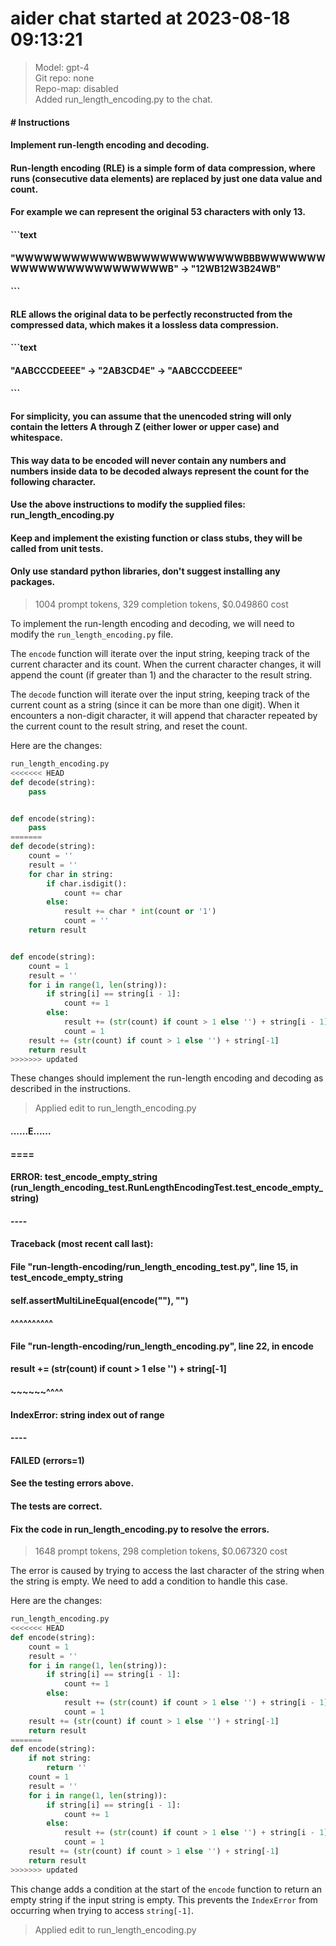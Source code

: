 
# aider chat started at 2023-08-18 09:13:21

> Model: gpt-4  
> Git repo: none  
> Repo-map: disabled  
> Added run_length_encoding.py to the chat.  

#### # Instructions  
####   
#### Implement run-length encoding and decoding.  
####   
#### Run-length encoding (RLE) is a simple form of data compression, where runs (consecutive data elements) are replaced by just one data value and count.  
####   
#### For example we can represent the original 53 characters with only 13.  
####   
#### ```text  
#### "WWWWWWWWWWWWBWWWWWWWWWWWWBBBWWWWWWWWWWWWWWWWWWWWWWWWB"  ->  "12WB12W3B24WB"  
#### ```  
####   
#### RLE allows the original data to be perfectly reconstructed from the compressed data, which makes it a lossless data compression.  
####   
#### ```text  
#### "AABCCCDEEEE"  ->  "2AB3CD4E"  ->  "AABCCCDEEEE"  
#### ```  
####   
#### For simplicity, you can assume that the unencoded string will only contain the letters A through Z (either lower or upper case) and whitespace.  
#### This way data to be encoded will never contain any numbers and numbers inside data to be decoded always represent the count for the following character.  
####   
#### ####  
####   
#### Use the above instructions to modify the supplied files: run_length_encoding.py  
#### Keep and implement the existing function or class stubs, they will be called from unit tests.  
#### Only use standard python libraries, don't suggest installing any packages.  
> 1004 prompt tokens, 329 completion tokens, $0.049860 cost  

To implement the run-length encoding and decoding, we will need to modify the `run_length_encoding.py` file. 

The `encode` function will iterate over the input string, keeping track of the current character and its count. When the current character changes, it will append the count (if greater than 1) and the character to the result string.

The `decode` function will iterate over the input string, keeping track of the current count as a string (since it can be more than one digit). When it encounters a non-digit character, it will append that character repeated by the current count to the result string, and reset the count.

Here are the changes:

```python
run_length_encoding.py
<<<<<<< HEAD
def decode(string):
    pass


def encode(string):
    pass
=======
def decode(string):
    count = ''
    result = ''
    for char in string:
        if char.isdigit():
            count += char
        else:
            result += char * int(count or '1')
            count = ''
    return result


def encode(string):
    count = 1
    result = ''
    for i in range(1, len(string)):
        if string[i] == string[i - 1]:
            count += 1
        else:
            result += (str(count) if count > 1 else '') + string[i - 1]
            count = 1
    result += (str(count) if count > 1 else '') + string[-1]
    return result
>>>>>>> updated
```
These changes should implement the run-length encoding and decoding as described in the instructions.

> Applied edit to run_length_encoding.py  

#### ......E......  
#### ====  
#### ERROR: test_encode_empty_string (run_length_encoding_test.RunLengthEncodingTest.test_encode_empty_string)  
#### ----  
#### Traceback (most recent call last):  
####   File "run-length-encoding/run_length_encoding_test.py", line 15, in test_encode_empty_string  
####     self.assertMultiLineEqual(encode(""), "")  
####                               ^^^^^^^^^^  
####   File "run-length-encoding/run_length_encoding.py", line 22, in encode  
####     result += (str(count) if count > 1 else '') + string[-1]  
####                                                   ~~~~~~^^^^  
#### IndexError: string index out of range  
####   
#### ----  
####   
####   
#### FAILED (errors=1)  
#### ####  
####   
#### See the testing errors above.  
#### The tests are correct.  
#### Fix the code in run_length_encoding.py to resolve the errors.  
> 1648 prompt tokens, 298 completion tokens, $0.067320 cost  

The error is caused by trying to access the last character of the string when the string is empty. We need to add a condition to handle this case.

Here are the changes:

```python
run_length_encoding.py
<<<<<<< HEAD
def encode(string):
    count = 1
    result = ''
    for i in range(1, len(string)):
        if string[i] == string[i - 1]:
            count += 1
        else:
            result += (str(count) if count > 1 else '') + string[i - 1]
            count = 1
    result += (str(count) if count > 1 else '') + string[-1]
    return result
=======
def encode(string):
    if not string:
        return ''
    count = 1
    result = ''
    for i in range(1, len(string)):
        if string[i] == string[i - 1]:
            count += 1
        else:
            result += (str(count) if count > 1 else '') + string[i - 1]
            count = 1
    result += (str(count) if count > 1 else '') + string[-1]
    return result
>>>>>>> updated
```

This change adds a condition at the start of the `encode` function to return an empty string if the input string is empty. This prevents the `IndexError` from occurring when trying to access `string[-1]`.

> Applied edit to run_length_encoding.py  
